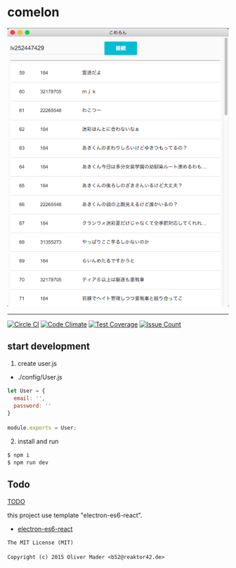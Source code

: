 # comelon

![demo](./assets/img/demo.png)

- - -

[![Circle CI](https://circleci.com/gh/MaxMEllon/comelon.svg?style=svg)](https://circleci.com/gh/MaxMEllon/comelon)
[![Code Climate](https://codeclimate.com/github/MaxMEllon/comelon/badges/gpa.svg)](https://codeclimate.com/github/MaxMEllon/comelon)
[![Test Coverage](https://codeclimate.com/github/MaxMEllon/comelon/badges/coverage.svg)](https://codeclimate.com/github/MaxMEllon/comelon/coverage)
[![Issue Count](https://codeclimate.com/github/MaxMEllon/comelon/badges/issue_count.svg)](https://codeclimate.com/github/MaxMEllon/comelon)

## start development

1. create user.js

  - ./config/User.js
  ```js
  let User = {
    email: '',
    password: ''
  }

  module.exports = User;
  ```

2. install and run

  ```sh
  $ npm i
  $ npm run dev
  ```

## Todo

[TODO](./TODO.md)

this project use template "electron-es6-react".

- [electron-es6-react](https://github.com/b52/electron-es6-react)

```txt
The MIT License (MIT)

Copyright (c) 2015 Oliver Mader <b52@reaktor42.de>
```
